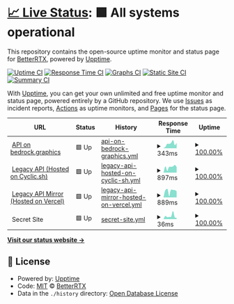 # [📈 Live Status](https://BetterRTX.github.io/Uptime-Monitor): <!--live status--> **🟩 All systems operational**

This repository contains the open-source uptime monitor and status page for [BetterRTX](https://BetterRTX.github.io/Uptime-Monitor), powered by [Upptime](https://github.com/upptime/upptime).

[![Uptime CI](https://github.com/BetterRTX/Uptime-Monitor/workflows/Uptime%20CI/badge.svg)](https://github.com/BetterRTX/Uptime-Monitor/actions?query=workflow%3A%22Uptime+CI%22)
[![Response Time CI](https://github.com/BetterRTX/Uptime-Monitor/workflows/Response%20Time%20CI/badge.svg)](https://github.com/BetterRTX/Uptime-Monitor/actions?query=workflow%3A%22Response+Time+CI%22)
[![Graphs CI](https://github.com/BetterRTX/Uptime-Monitor/workflows/Graphs%20CI/badge.svg)](https://github.com/BetterRTX/Uptime-Monitor/actions?query=workflow%3A%22Graphs+CI%22)
[![Static Site CI](https://github.com/BetterRTX/Uptime-Monitor/workflows/Static%20Site%20CI/badge.svg)](https://github.com/BetterRTX/Uptime-Monitor/actions?query=workflow%3A%22Static+Site+CI%22)
[![Summary CI](https://github.com/BetterRTX/Uptime-Monitor/workflows/Summary%20CI/badge.svg)](https://github.com/BetterRTX/Uptime-Monitor/actions?query=workflow%3A%22Summary+CI%22)

With [Upptime](https://upptime.js.org), you can get your own unlimited and free uptime monitor and status page, powered entirely by a GitHub repository. We use [Issues](https://github.com/BetterRTX/Uptime-Monitor/issues) as incident reports, [Actions](https://github.com/BetterRTX/Uptime-Monitor/actions) as uptime monitors, and [Pages](https://BetterRTX.github.io/Uptime-Monitor) for the status page.

<!--start: status pages-->
<!-- This summary is generated by Upptime (https://github.com/upptime/upptime) -->
<!-- Do not edit this manually, your changes will be overwritten -->
<!-- prettier-ignore -->
| URL | Status | History | Response Time | Uptime |
| --- | ------ | ------- | ------------- | ------ |
| <img alt="" src="https://icons.duckduckgo.com/ip3/bedrock.graphics.ico" height="13"> [API on bedrock.graphics](https://bedrock.graphics/api) | 🟩 Up | [api-on-bedrock-graphics.yml](https://github.com/BetterRTX/Uptime-Monitor/commits/HEAD/history/api-on-bedrock-graphics.yml) | <details><summary><img alt="Response time graph" src="./graphs/api-on-bedrock-graphics/response-time-week.png" height="20"> 343ms</summary><br><a href="https://status.bedrock.graphics/history/api-on-bedrock-graphics"><img alt="Response time 531" src="https://img.shields.io/endpoint?url=https%3A%2F%2Fraw.githubusercontent.com%2FBetterRTX%2FUptime-Monitor%2FHEAD%2Fapi%2Fapi-on-bedrock-graphics%2Fresponse-time.json"></a><br><a href="https://status.bedrock.graphics/history/api-on-bedrock-graphics"><img alt="24-hour response time 328" src="https://img.shields.io/endpoint?url=https%3A%2F%2Fraw.githubusercontent.com%2FBetterRTX%2FUptime-Monitor%2FHEAD%2Fapi%2Fapi-on-bedrock-graphics%2Fresponse-time-day.json"></a><br><a href="https://status.bedrock.graphics/history/api-on-bedrock-graphics"><img alt="7-day response time 343" src="https://img.shields.io/endpoint?url=https%3A%2F%2Fraw.githubusercontent.com%2FBetterRTX%2FUptime-Monitor%2FHEAD%2Fapi%2Fapi-on-bedrock-graphics%2Fresponse-time-week.json"></a><br><a href="https://status.bedrock.graphics/history/api-on-bedrock-graphics"><img alt="30-day response time 439" src="https://img.shields.io/endpoint?url=https%3A%2F%2Fraw.githubusercontent.com%2FBetterRTX%2FUptime-Monitor%2FHEAD%2Fapi%2Fapi-on-bedrock-graphics%2Fresponse-time-month.json"></a><br><a href="https://status.bedrock.graphics/history/api-on-bedrock-graphics"><img alt="1-year response time 531" src="https://img.shields.io/endpoint?url=https%3A%2F%2Fraw.githubusercontent.com%2FBetterRTX%2FUptime-Monitor%2FHEAD%2Fapi%2Fapi-on-bedrock-graphics%2Fresponse-time-year.json"></a></details> | <details><summary><a href="https://status.bedrock.graphics/history/api-on-bedrock-graphics">100.00%</a></summary><a href="https://status.bedrock.graphics/history/api-on-bedrock-graphics"><img alt="All-time uptime 99.86%" src="https://img.shields.io/endpoint?url=https%3A%2F%2Fraw.githubusercontent.com%2FBetterRTX%2FUptime-Monitor%2FHEAD%2Fapi%2Fapi-on-bedrock-graphics%2Fuptime.json"></a><br><a href="https://status.bedrock.graphics/history/api-on-bedrock-graphics"><img alt="24-hour uptime 100.00%" src="https://img.shields.io/endpoint?url=https%3A%2F%2Fraw.githubusercontent.com%2FBetterRTX%2FUptime-Monitor%2FHEAD%2Fapi%2Fapi-on-bedrock-graphics%2Fuptime-day.json"></a><br><a href="https://status.bedrock.graphics/history/api-on-bedrock-graphics"><img alt="7-day uptime 100.00%" src="https://img.shields.io/endpoint?url=https%3A%2F%2Fraw.githubusercontent.com%2FBetterRTX%2FUptime-Monitor%2FHEAD%2Fapi%2Fapi-on-bedrock-graphics%2Fuptime-week.json"></a><br><a href="https://status.bedrock.graphics/history/api-on-bedrock-graphics"><img alt="30-day uptime 100.00%" src="https://img.shields.io/endpoint?url=https%3A%2F%2Fraw.githubusercontent.com%2FBetterRTX%2FUptime-Monitor%2FHEAD%2Fapi%2Fapi-on-bedrock-graphics%2Fuptime-month.json"></a><br><a href="https://status.bedrock.graphics/history/api-on-bedrock-graphics"><img alt="1-year uptime 99.86%" src="https://img.shields.io/endpoint?url=https%3A%2F%2Fraw.githubusercontent.com%2FBetterRTX%2FUptime-Monitor%2FHEAD%2Fapi%2Fapi-on-bedrock-graphics%2Fuptime-year.json"></a></details>
| <img alt="" src="https://icons.duckduckgo.com/ip3/betterrtx.cyclic.app.ico" height="13"> [Legacy API (Hosted on Cyclic.sh)](https://betterrtx.cyclic.app/) | 🟩 Up | [legacy-api-hosted-on-cyclic-sh.yml](https://github.com/BetterRTX/Uptime-Monitor/commits/HEAD/history/legacy-api-hosted-on-cyclic-sh.yml) | <details><summary><img alt="Response time graph" src="./graphs/legacy-api-hosted-on-cyclic-sh/response-time-week.png" height="20"> 897ms</summary><br><a href="https://status.bedrock.graphics/history/legacy-api-hosted-on-cyclic-sh"><img alt="Response time 693" src="https://img.shields.io/endpoint?url=https%3A%2F%2Fraw.githubusercontent.com%2FBetterRTX%2FUptime-Monitor%2FHEAD%2Fapi%2Flegacy-api-hosted-on-cyclic-sh%2Fresponse-time.json"></a><br><a href="https://status.bedrock.graphics/history/legacy-api-hosted-on-cyclic-sh"><img alt="24-hour response time 1147" src="https://img.shields.io/endpoint?url=https%3A%2F%2Fraw.githubusercontent.com%2FBetterRTX%2FUptime-Monitor%2FHEAD%2Fapi%2Flegacy-api-hosted-on-cyclic-sh%2Fresponse-time-day.json"></a><br><a href="https://status.bedrock.graphics/history/legacy-api-hosted-on-cyclic-sh"><img alt="7-day response time 897" src="https://img.shields.io/endpoint?url=https%3A%2F%2Fraw.githubusercontent.com%2FBetterRTX%2FUptime-Monitor%2FHEAD%2Fapi%2Flegacy-api-hosted-on-cyclic-sh%2Fresponse-time-week.json"></a><br><a href="https://status.bedrock.graphics/history/legacy-api-hosted-on-cyclic-sh"><img alt="30-day response time 678" src="https://img.shields.io/endpoint?url=https%3A%2F%2Fraw.githubusercontent.com%2FBetterRTX%2FUptime-Monitor%2FHEAD%2Fapi%2Flegacy-api-hosted-on-cyclic-sh%2Fresponse-time-month.json"></a><br><a href="https://status.bedrock.graphics/history/legacy-api-hosted-on-cyclic-sh"><img alt="1-year response time 693" src="https://img.shields.io/endpoint?url=https%3A%2F%2Fraw.githubusercontent.com%2FBetterRTX%2FUptime-Monitor%2FHEAD%2Fapi%2Flegacy-api-hosted-on-cyclic-sh%2Fresponse-time-year.json"></a></details> | <details><summary><a href="https://status.bedrock.graphics/history/legacy-api-hosted-on-cyclic-sh">100.00%</a></summary><a href="https://status.bedrock.graphics/history/legacy-api-hosted-on-cyclic-sh"><img alt="All-time uptime 100.00%" src="https://img.shields.io/endpoint?url=https%3A%2F%2Fraw.githubusercontent.com%2FBetterRTX%2FUptime-Monitor%2FHEAD%2Fapi%2Flegacy-api-hosted-on-cyclic-sh%2Fuptime.json"></a><br><a href="https://status.bedrock.graphics/history/legacy-api-hosted-on-cyclic-sh"><img alt="24-hour uptime 100.00%" src="https://img.shields.io/endpoint?url=https%3A%2F%2Fraw.githubusercontent.com%2FBetterRTX%2FUptime-Monitor%2FHEAD%2Fapi%2Flegacy-api-hosted-on-cyclic-sh%2Fuptime-day.json"></a><br><a href="https://status.bedrock.graphics/history/legacy-api-hosted-on-cyclic-sh"><img alt="7-day uptime 100.00%" src="https://img.shields.io/endpoint?url=https%3A%2F%2Fraw.githubusercontent.com%2FBetterRTX%2FUptime-Monitor%2FHEAD%2Fapi%2Flegacy-api-hosted-on-cyclic-sh%2Fuptime-week.json"></a><br><a href="https://status.bedrock.graphics/history/legacy-api-hosted-on-cyclic-sh"><img alt="30-day uptime 100.00%" src="https://img.shields.io/endpoint?url=https%3A%2F%2Fraw.githubusercontent.com%2FBetterRTX%2FUptime-Monitor%2FHEAD%2Fapi%2Flegacy-api-hosted-on-cyclic-sh%2Fuptime-month.json"></a><br><a href="https://status.bedrock.graphics/history/legacy-api-hosted-on-cyclic-sh"><img alt="1-year uptime 100.00%" src="https://img.shields.io/endpoint?url=https%3A%2F%2Fraw.githubusercontent.com%2FBetterRTX%2FUptime-Monitor%2FHEAD%2Fapi%2Flegacy-api-hosted-on-cyclic-sh%2Fuptime-year.json"></a></details>
| <img alt="" src="https://icons.duckduckgo.com/ip3/betterrtx.vercel.app.ico" height="13"> [Legacy API Mirror (Hosted on Vercel)](https://betterrtx.vercel.app/) | 🟩 Up | [legacy-api-mirror-hosted-on-vercel.yml](https://github.com/BetterRTX/Uptime-Monitor/commits/HEAD/history/legacy-api-mirror-hosted-on-vercel.yml) | <details><summary><img alt="Response time graph" src="./graphs/legacy-api-mirror-hosted-on-vercel/response-time-week.png" height="20"> 889ms</summary><br><a href="https://status.bedrock.graphics/history/legacy-api-mirror-hosted-on-vercel"><img alt="Response time 639" src="https://img.shields.io/endpoint?url=https%3A%2F%2Fraw.githubusercontent.com%2FBetterRTX%2FUptime-Monitor%2FHEAD%2Fapi%2Flegacy-api-mirror-hosted-on-vercel%2Fresponse-time.json"></a><br><a href="https://status.bedrock.graphics/history/legacy-api-mirror-hosted-on-vercel"><img alt="24-hour response time 1024" src="https://img.shields.io/endpoint?url=https%3A%2F%2Fraw.githubusercontent.com%2FBetterRTX%2FUptime-Monitor%2FHEAD%2Fapi%2Flegacy-api-mirror-hosted-on-vercel%2Fresponse-time-day.json"></a><br><a href="https://status.bedrock.graphics/history/legacy-api-mirror-hosted-on-vercel"><img alt="7-day response time 889" src="https://img.shields.io/endpoint?url=https%3A%2F%2Fraw.githubusercontent.com%2FBetterRTX%2FUptime-Monitor%2FHEAD%2Fapi%2Flegacy-api-mirror-hosted-on-vercel%2Fresponse-time-week.json"></a><br><a href="https://status.bedrock.graphics/history/legacy-api-mirror-hosted-on-vercel"><img alt="30-day response time 727" src="https://img.shields.io/endpoint?url=https%3A%2F%2Fraw.githubusercontent.com%2FBetterRTX%2FUptime-Monitor%2FHEAD%2Fapi%2Flegacy-api-mirror-hosted-on-vercel%2Fresponse-time-month.json"></a><br><a href="https://status.bedrock.graphics/history/legacy-api-mirror-hosted-on-vercel"><img alt="1-year response time 639" src="https://img.shields.io/endpoint?url=https%3A%2F%2Fraw.githubusercontent.com%2FBetterRTX%2FUptime-Monitor%2FHEAD%2Fapi%2Flegacy-api-mirror-hosted-on-vercel%2Fresponse-time-year.json"></a></details> | <details><summary><a href="https://status.bedrock.graphics/history/legacy-api-mirror-hosted-on-vercel">100.00%</a></summary><a href="https://status.bedrock.graphics/history/legacy-api-mirror-hosted-on-vercel"><img alt="All-time uptime 100.00%" src="https://img.shields.io/endpoint?url=https%3A%2F%2Fraw.githubusercontent.com%2FBetterRTX%2FUptime-Monitor%2FHEAD%2Fapi%2Flegacy-api-mirror-hosted-on-vercel%2Fuptime.json"></a><br><a href="https://status.bedrock.graphics/history/legacy-api-mirror-hosted-on-vercel"><img alt="24-hour uptime 100.00%" src="https://img.shields.io/endpoint?url=https%3A%2F%2Fraw.githubusercontent.com%2FBetterRTX%2FUptime-Monitor%2FHEAD%2Fapi%2Flegacy-api-mirror-hosted-on-vercel%2Fuptime-day.json"></a><br><a href="https://status.bedrock.graphics/history/legacy-api-mirror-hosted-on-vercel"><img alt="7-day uptime 100.00%" src="https://img.shields.io/endpoint?url=https%3A%2F%2Fraw.githubusercontent.com%2FBetterRTX%2FUptime-Monitor%2FHEAD%2Fapi%2Flegacy-api-mirror-hosted-on-vercel%2Fuptime-week.json"></a><br><a href="https://status.bedrock.graphics/history/legacy-api-mirror-hosted-on-vercel"><img alt="30-day uptime 100.00%" src="https://img.shields.io/endpoint?url=https%3A%2F%2Fraw.githubusercontent.com%2FBetterRTX%2FUptime-Monitor%2FHEAD%2Fapi%2Flegacy-api-mirror-hosted-on-vercel%2Fuptime-month.json"></a><br><a href="https://status.bedrock.graphics/history/legacy-api-mirror-hosted-on-vercel"><img alt="1-year uptime 100.00%" src="https://img.shields.io/endpoint?url=https%3A%2F%2Fraw.githubusercontent.com%2FBetterRTX%2FUptime-Monitor%2FHEAD%2Fapi%2Flegacy-api-mirror-hosted-on-vercel%2Fuptime-year.json"></a></details>
| <img alt="" src="https://icons.duckduckgo.com/ip3/null.ico" height="13"> Secret Site | 🟩 Up | [secret-site.yml](https://github.com/BetterRTX/Uptime-Monitor/commits/HEAD/history/secret-site.yml) | <details><summary><img alt="Response time graph" src="./graphs/secret-site/response-time-week.png" height="20"> 36ms</summary><br><a href="https://status.bedrock.graphics/history/secret-site"><img alt="Response time 378" src="https://img.shields.io/endpoint?url=https%3A%2F%2Fraw.githubusercontent.com%2FBetterRTX%2FUptime-Monitor%2FHEAD%2Fapi%2Fsecret-site%2Fresponse-time.json"></a><br><a href="https://status.bedrock.graphics/history/secret-site"><img alt="24-hour response time 22" src="https://img.shields.io/endpoint?url=https%3A%2F%2Fraw.githubusercontent.com%2FBetterRTX%2FUptime-Monitor%2FHEAD%2Fapi%2Fsecret-site%2Fresponse-time-day.json"></a><br><a href="https://status.bedrock.graphics/history/secret-site"><img alt="7-day response time 36" src="https://img.shields.io/endpoint?url=https%3A%2F%2Fraw.githubusercontent.com%2FBetterRTX%2FUptime-Monitor%2FHEAD%2Fapi%2Fsecret-site%2Fresponse-time-week.json"></a><br><a href="https://status.bedrock.graphics/history/secret-site"><img alt="30-day response time 37" src="https://img.shields.io/endpoint?url=https%3A%2F%2Fraw.githubusercontent.com%2FBetterRTX%2FUptime-Monitor%2FHEAD%2Fapi%2Fsecret-site%2Fresponse-time-month.json"></a><br><a href="https://status.bedrock.graphics/history/secret-site"><img alt="1-year response time 378" src="https://img.shields.io/endpoint?url=https%3A%2F%2Fraw.githubusercontent.com%2FBetterRTX%2FUptime-Monitor%2FHEAD%2Fapi%2Fsecret-site%2Fresponse-time-year.json"></a></details> | <details><summary><a href="https://status.bedrock.graphics/history/secret-site">100.00%</a></summary><a href="https://status.bedrock.graphics/history/secret-site"><img alt="All-time uptime 100.00%" src="https://img.shields.io/endpoint?url=https%3A%2F%2Fraw.githubusercontent.com%2FBetterRTX%2FUptime-Monitor%2FHEAD%2Fapi%2Fsecret-site%2Fuptime.json"></a><br><a href="https://status.bedrock.graphics/history/secret-site"><img alt="24-hour uptime 100.00%" src="https://img.shields.io/endpoint?url=https%3A%2F%2Fraw.githubusercontent.com%2FBetterRTX%2FUptime-Monitor%2FHEAD%2Fapi%2Fsecret-site%2Fuptime-day.json"></a><br><a href="https://status.bedrock.graphics/history/secret-site"><img alt="7-day uptime 100.00%" src="https://img.shields.io/endpoint?url=https%3A%2F%2Fraw.githubusercontent.com%2FBetterRTX%2FUptime-Monitor%2FHEAD%2Fapi%2Fsecret-site%2Fuptime-week.json"></a><br><a href="https://status.bedrock.graphics/history/secret-site"><img alt="30-day uptime 100.00%" src="https://img.shields.io/endpoint?url=https%3A%2F%2Fraw.githubusercontent.com%2FBetterRTX%2FUptime-Monitor%2FHEAD%2Fapi%2Fsecret-site%2Fuptime-month.json"></a><br><a href="https://status.bedrock.graphics/history/secret-site"><img alt="1-year uptime 100.00%" src="https://img.shields.io/endpoint?url=https%3A%2F%2Fraw.githubusercontent.com%2FBetterRTX%2FUptime-Monitor%2FHEAD%2Fapi%2Fsecret-site%2Fuptime-year.json"></a></details>

<!--end: status pages-->

[**Visit our status website →**](https://BetterRTX.github.io/Uptime-Monitor)

## 📄 License

- Powered by: [Upptime](https://github.com/upptime/upptime)
- Code: [MIT](./LICENSE) © [BetterRTX](https://BetterRTX.github.io/Uptime-Monitor)
- Data in the `./history` directory: [Open Database License](https://opendatacommons.org/licenses/odbl/1-0/)
